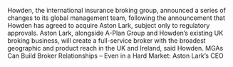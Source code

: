 Howden, the international insurance broking group, announced a series of changes to its global management team, following the announcement that Howden has agreed to acquire Aston Lark, subject only to regulatory approvals.
Aston Lark, alongside A-Plan Group and Howden’s existing UK broking business, will create a full-service broker with the broadest geographic and product reach in the UK and Ireland, said Howden.
MGAs Can Build Broker Relationships – Even in a Hard Market: Aston Lark’s CEO 